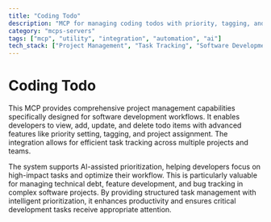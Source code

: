 ```yaml
---
title: "Coding Todo"
description: "MCP for managing coding todos with priority, tagging, and project assignment. Enables AI-assisted task tracking for development workflows."
category: "mcps-servers"
tags: ["mcp", "utility", "integration", "automation", "ai"]
tech_stack: ["Project Management", "Task Tracking", "Software Development", "AI Prioritization", "Workflow Automation"]
---
```


# Coding Todo

This MCP provides comprehensive project management capabilities specifically designed for software development workflows. It enables developers to view, add, update, and delete todo items with advanced features like priority setting, tagging, and project assignment. The integration allows for efficient task tracking across multiple projects and teams.

The system supports AI-assisted prioritization, helping developers focus on high-impact tasks and optimize their workflow. This is particularly valuable for managing technical debt, feature development, and bug tracking in complex software projects. By providing structured task management with intelligent prioritization, it enhances productivity and ensures critical development tasks receive appropriate attention.
